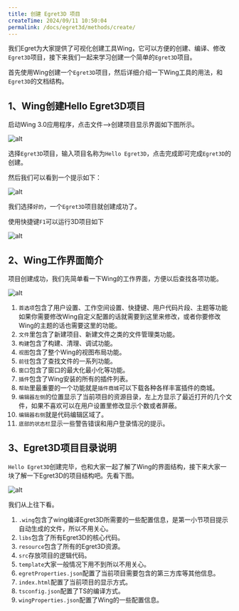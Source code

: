 ```yaml
---
title: 创建 Egret3D 项目
createTime: 2024/09/11 10:50:04
permalink: /docs/egret3d/methods/create/
---
```


我们Egret为大家提供了可视化创建工具Wing，它可以方便的创建、编译、修改`Egret3D`项目，接下来我们一起来学习创建一个简单的`Egret3D`项目。

首先使用Wing创建一个`Egret3D`项目，然后详细介绍一下Wing工具的用法，和`Egret3D`的文档结构。

## 1、Wing创建Hello Egret3D项目

启动Wing 3.0应用程序，点击文件-->创建项目显示界面如下图所示。

![alt](575e56ed149ee.jpg)

选择`Egret3D`项目，输入项目名称为`Hello Egret3D`，点击完成即可完成`Egret3D`的创建。

然后我们可以看到一个提示如下：

![alt](575e56ed2a7eb.jpg)

我们选择`好的`，一个`Egret3D`项目就创建成功了。

使用快捷键`F1`可以运行3D项目如下

![alt](575e56ed7b3fd.jpg)

## 2、Wing工作界面简介

项目创建成功，我们先简单看一下Wing的工作界面，方便以后查找各项功能。

![alt](575ccb5e7a2b2.jpg)

1. `首选项`包含了用户设置、工作空间设置、快捷键、用户代码片段、主题等功能
如果你需要修改Wing自定义配置的话就需要到这里来修改，或者你要修改Wing的主题的话也需要这里的功能。
2. `文件`里包含了新建项目、新建文件之类的文件管理类功能。
3. `构建`包含了构建、清理、调试功能。
4. `视图`包含了整个Wing的视图布局功能。
5. `前往`包含了查找文件的一系列功能。
6. `窗口`包含了窗口的最大化最小化等功能。
7. `插件`包含了Wing安装的所有的插件列表。
8. `帮助`里最重要的一个功能就是`插件商城`可以下载各种各样丰富插件的商城。
9. `编辑器左侧`的位置显示了当前项目的资源目录，左上方显示了最近打开的几个文件，如果不喜欢可以在用户设置里修改显示个数或者屏蔽。
10. `编辑器右侧`就是代码编辑区域了。
11. `底部的状态栏`显示一些警告错误和用户登录情况的提示。

## 3、Egret3D项目目录说明

`Hello Egret3D`创建完毕，也和大家一起了解了Wing的界面结构，接下来大家一块了解一下Egret3D的项目结构吧。先看下图。

![alt](575e56ed3a1c9.jpg)

我们从上往下看。

1. `.wing`包含了wing编译Egret3D所需要的一些配置信息，是第一小节项目提示自动生成的文件，所以不用关心。
2. `libs`包含了所有Egret3D的核心代码。
3. `resource`包含了所有的Egret3D资源。
4. `src`存放项目的逻辑代码。
5. `template`大家一般情况下用不到所以不用关心。
6. `egretProperties.json`配置了当前项目需要包含的第三方库等其他信息。
7. `index.html`配置了当前项目的显示方式。
8. `tsconfig.json`配置了TS的编译方式。
9. `wingProperties.json`配置了Wing的一些配置信息。
